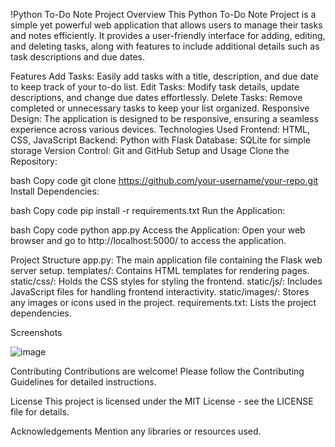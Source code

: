 !Python To-Do Note Project
Overview
This Python To-Do Note Project is a simple yet powerful web application that allows users to manage their tasks and notes efficiently. It provides a user-friendly interface for adding, editing, and deleting tasks, along with features to include additional details such as task descriptions and due dates.

Features
Add Tasks: Easily add tasks with a title, description, and due date to keep track of your to-do list.
Edit Tasks: Modify task details, update descriptions, and change due dates effortlessly.
Delete Tasks: Remove completed or unnecessary tasks to keep your list organized.
Responsive Design: The application is designed to be responsive, ensuring a seamless experience across various devices.
Technologies Used
Frontend: HTML, CSS, JavaScript
Backend: Python with Flask
Database: SQLite for simple storage
Version Control: Git and GitHub
Setup and Usage
Clone the Repository:

bash
Copy code
git clone https://github.com/your-username/your-repo.git
Install Dependencies:

bash
Copy code
pip install -r requirements.txt
Run the Application:

bash
Copy code
python app.py
Access the Application:
Open your web browser and go to http://localhost:5000/ to access the application.

Project Structure
app.py: The main application file containing the Flask web server setup.
templates/: Contains HTML templates for rendering pages.
static/css/: Holds the CSS styles for styling the frontend.
static/js/: Includes JavaScript files for handling frontend interactivity.
static/images/: Stores any images or icons used in the project.
requirements.txt: Lists the project dependencies.

Screenshots

![image](https://github.com/Anandoptimus/Day89/assets/101982906/ec62ed5e-07cd-46fc-8e64-22289254cb70)

Contributing
Contributions are welcome! Please follow the Contributing Guidelines for detailed instructions.

License
This project is licensed under the MIT License - see the LICENSE file for details.

Acknowledgements
Mention any libraries or resources used.
